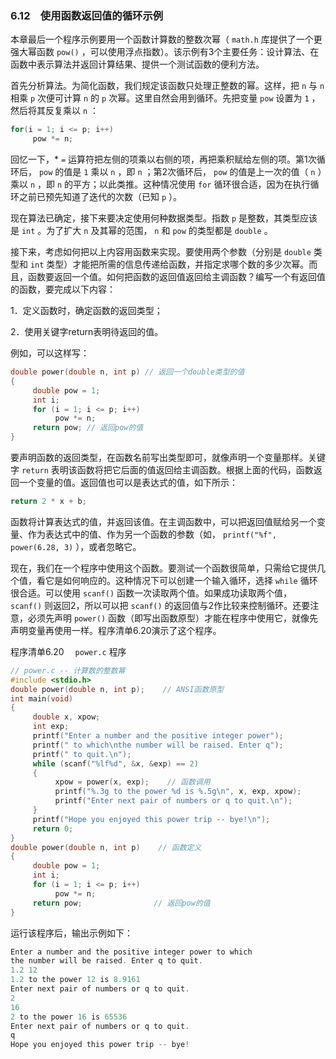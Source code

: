 ### 6.12　使用函数返回值的循环示例

本章最后一个程序示例要用一个函数计算数的整数次幂（ `math.h` 库提供了一个更强大幂函数 `pow()` ，可以使用浮点指数）。该示例有3个主要任务：设计算法、在函数中表示算法并返回计算结果、提供一个测试函数的便利方法。

首先分析算法。为简化函数，我们规定该函数只处理正整数的幂。这样，把 `n` 与 `n` 相乘 `p` 次便可计算 `n` 的 `p` 次幂。这里自然会用到循环。先把变量 `pow` 设置为 `1` ，然后将其反复乘以 `n` ：

```c
for(i = 1; i <= p; i++)
     pow *= n;
```

回忆一下，* `=` 运算符把左侧的项乘以右侧的项，再把乘积赋给左侧的项。第1次循环后， `pow` 的值是 `1` 乘以 `n` ，即 `n` ；第2次循环后， `pow` 的值是上一次的值（ `n` ）乘以 `n` ，即 `n` 的平方；以此类推。这种情况使用 `for` 循环很合适，因为在执行循环之前已预先知道了迭代的次数（已知 `p` ）。

现在算法已确定，接下来要决定使用何种数据类型。指数 `p` 是整数，其类型应该是 `int` 。为了扩大 `n` 及其幂的范围， `n` 和 `pow` 的类型都是 `double` 。

接下来，考虑如何把以上内容用函数来实现。要使用两个参数（分别是 `double` 类型和 `int` 类型）才能把所需的信息传递给函数，并指定求哪个数的多少次幂。而且，函数要返回一个值。如何把函数的返回值返回给主调函数？编写一个有返回值的函数，要完成以下内容：

1．定义函数时，确定函数的返回类型；

2．使用关键字return表明待返回的值。

例如，可以这样写：

```c
double power(double n, int p) // 返回一个double类型的值
{
     double pow = 1;
     int i;
     for (i = 1; i <= p; i++)
          pow *= n;
     return pow; // 返回pow的值
}
```

要声明函数的返回类型，在函数名前写出类型即可，就像声明一个变量那样。关键字 `return` 表明该函数将把它后面的值返回给主调函数。根据上面的代码，函数返回一个变量的值。返回值也可以是表达式的值，如下所示：

```c
return 2 * x + b;
```

函数将计算表达式的值，并返回该值。在主调函数中，可以把返回值赋给另一个变量、作为表达式中的值、作为另一个函数的参数（如， `printf("%f", power(6.28, 3)` ），或者忽略它。

现在，我们在一个程序中使用这个函数。要测试一个函数很简单，只需给它提供几个值，看它是如何响应的。这种情况下可以创建一个输入循环，选择 `while` 循环很合适。可以使用 `scanf()` 函数一次读取两个值。如果成功读取两个值， `scanf()` 则返回2，所以可以把 `scanf()` 的返回值与2作比较来控制循环。还要注意，必须先声明 `power()` 函数（即写出函数原型）才能在程序中使用它，就像先声明变量再使用一样。程序清单6.20演示了这个程序。

程序清单6.20　 `power.c` 程序

```c
// power.c -- 计算数的整数幂
#include <stdio.h>
double power(double n, int p);    // ANSI函数原型
int main(void)
{
     double x, xpow;
     int exp;
     printf("Enter a number and the positive integer power");
     printf(" to which\nthe number will be raised. Enter q");
     printf(" to quit.\n");
     while (scanf("%lf%d", &x, &exp) == 2)
     {
          xpow = power(x, exp);    // 函数调用
          printf("%.3g to the power %d is %.5g\n", x, exp, xpow);
          printf("Enter next pair of numbers or q to quit.\n");
     }
     printf("Hope you enjoyed this power trip -- bye!\n");
     return 0;
}
double power(double n, int p)    // 函数定义
{
     double pow = 1;
     int i;
     for (i = 1; i <= p; i++)
          pow *= n;
     return pow;                // 返回pow的值
}
```

运行该程序后，输出示例如下：

```c
Enter a number and the positive integer power to which
the number will be raised. Enter q to quit.
1.2 12
1.2 to the power 12 is 8.9161
Enter next pair of numbers or q to quit.
2
16
2 to the power 16 is 65536
Enter next pair of numbers or q to quit.
q
Hope you enjoyed this power trip -- bye!

```

